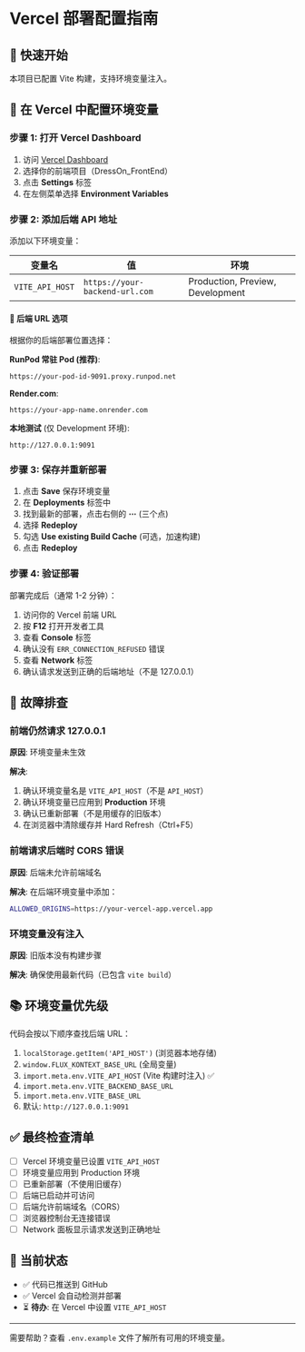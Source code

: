 # Vercel 部署配置指南

## 🚀 快速开始

本项目已配置 Vite 构建，支持环境变量注入。

## 📝 在 Vercel 中配置环境变量

### 步骤 1: 打开 Vercel Dashboard

1. 访问 [Vercel Dashboard](https://vercel.com/dashboard)
2. 选择你的前端项目（DressOn_FrontEnd）
3. 点击 **Settings** 标签
4. 在左侧菜单选择 **Environment Variables**

### 步骤 2: 添加后端 API 地址

添加以下环境变量：

| 变量名 | 值 | 环境 |
|--------|-----|------|
| `VITE_API_HOST` | `https://your-backend-url.com` | Production, Preview, Development |

#### 🔗 后端 URL 选项

根据你的后端部署位置选择：

**RunPod 常驻 Pod (推荐)**:
```
https://your-pod-id-9091.proxy.runpod.net
```

**Render.com**:
```
https://your-app-name.onrender.com
```

**本地测试** (仅 Development 环境):
```
http://127.0.0.1:9091
```

### 步骤 3: 保存并重新部署

1. 点击 **Save** 保存环境变量
2. 在 **Deployments** 标签中
3. 找到最新的部署，点击右侧的 **⋯** (三个点)
4. 选择 **Redeploy**
5. 勾选 **Use existing Build Cache** (可选，加速构建)
6. 点击 **Redeploy**

### 步骤 4: 验证部署

部署完成后（通常 1-2 分钟）：

1. 访问你的 Vercel 前端 URL
2. 按 **F12** 打开开发者工具
3. 查看 **Console** 标签
4. 确认没有 `ERR_CONNECTION_REFUSED` 错误
5. 查看 **Network** 标签
6. 确认请求发送到正确的后端地址（不是 127.0.0.1）

## 🔧 故障排查

### 前端仍然请求 127.0.0.1

**原因**: 环境变量未生效

**解决**:
1. 确认环境变量名是 `VITE_API_HOST`（不是 `API_HOST`）
2. 确认环境变量已应用到 **Production** 环境
3. 确认已重新部署（不是用缓存的旧版本）
4. 在浏览器中清除缓存并 Hard Refresh（Ctrl+F5）

### 前端请求后端时 CORS 错误

**原因**: 后端未允许前端域名

**解决**:
在后端环境变量中添加：
```bash
ALLOWED_ORIGINS=https://your-vercel-app.vercel.app
```

### 环境变量没有注入

**原因**: 旧版本没有构建步骤

**解决**:
确保使用最新代码（已包含 `vite build`）

## 📚 环境变量优先级

代码会按以下顺序查找后端 URL：

1. `localStorage.getItem('API_HOST')` (浏览器本地存储)
2. `window.FLUX_KONTEXT_BASE_URL` (全局变量)
3. `import.meta.env.VITE_API_HOST` (Vite 构建时注入) ✅
4. `import.meta.env.VITE_BACKEND_BASE_URL`
5. `import.meta.env.VITE_BASE_URL`
6. 默认: `http://127.0.0.1:9091`

## ✅ 最终检查清单

- [ ] Vercel 环境变量已设置 `VITE_API_HOST`
- [ ] 环境变量应用到 Production 环境
- [ ] 已重新部署（不使用旧缓存）
- [ ] 后端已启动并可访问
- [ ] 后端允许前端域名（CORS）
- [ ] 浏览器控制台无连接错误
- [ ] Network 面板显示请求发送到正确地址

## 🎯 当前状态

- ✅ 代码已推送到 GitHub
- ✅ Vercel 会自动检测并部署
- ⏳ **待办**: 在 Vercel 中设置 `VITE_API_HOST`

---

需要帮助？查看 `.env.example` 文件了解所有可用的环境变量。
